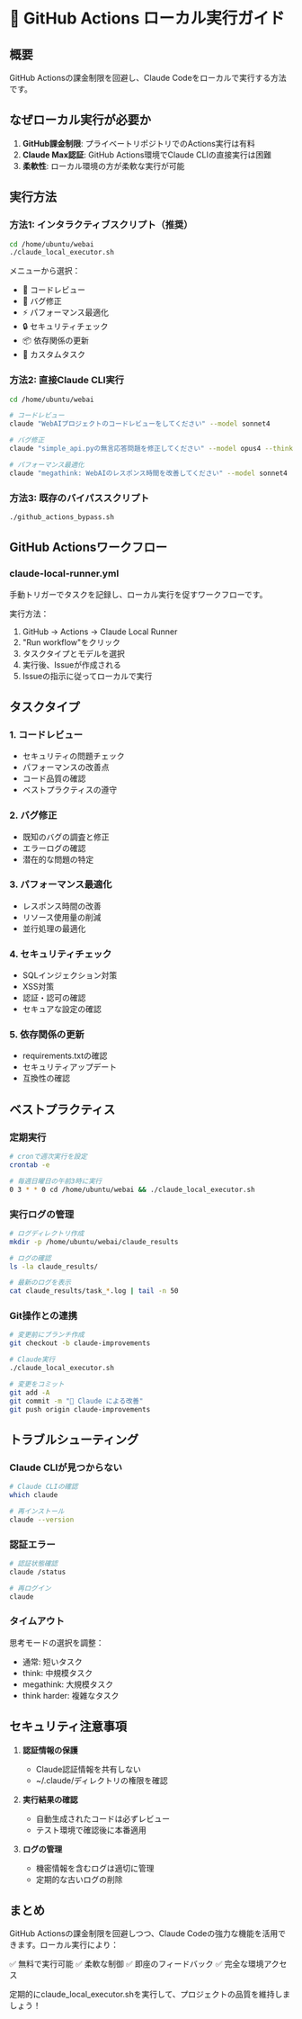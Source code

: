 # 🚀 GitHub Actions ローカル実行ガイド

## 概要
GitHub Actionsの課金制限を回避し、Claude Codeをローカルで実行する方法です。

## なぜローカル実行が必要か

1. **GitHub課金制限**: プライベートリポジトリでのActions実行は有料
2. **Claude Max認証**: GitHub Actions環境でClaude CLIの直接実行は困難
3. **柔軟性**: ローカル環境の方が柔軟な実行が可能

## 実行方法

### 方法1: インタラクティブスクリプト（推奨）
```bash
cd /home/ubuntu/webai
./claude_local_executor.sh
```

メニューから選択：
- 📝 コードレビュー
- 🐛 バグ修正
- ⚡ パフォーマンス最適化
- 🔒 セキュリティチェック
- 📦 依存関係の更新
- 🎯 カスタムタスク

### 方法2: 直接Claude CLI実行
```bash
cd /home/ubuntu/webai

# コードレビュー
claude "WebAIプロジェクトのコードレビューをしてください" --model sonnet4

# バグ修正
claude "simple_api.pyの無言応答問題を修正してください" --model opus4 --thinking

# パフォーマンス最適化
claude "megathink: WebAIのレスポンス時間を改善してください" --model sonnet4
```

### 方法3: 既存のバイパススクリプト
```bash
./github_actions_bypass.sh
```

## GitHub Actionsワークフロー

### claude-local-runner.yml
手動トリガーでタスクを記録し、ローカル実行を促すワークフローです。

実行方法：
1. GitHub → Actions → Claude Local Runner
2. "Run workflow"をクリック
3. タスクタイプとモデルを選択
4. 実行後、Issueが作成される
5. Issueの指示に従ってローカルで実行

## タスクタイプ

### 1. コードレビュー
- セキュリティの問題チェック
- パフォーマンスの改善点
- コード品質の確認
- ベストプラクティスの遵守

### 2. バグ修正
- 既知のバグの調査と修正
- エラーログの確認
- 潜在的な問題の特定

### 3. パフォーマンス最適化
- レスポンス時間の改善
- リソース使用量の削減
- 並行処理の最適化

### 4. セキュリティチェック
- SQLインジェクション対策
- XSS対策
- 認証・認可の確認
- セキュアな設定の確認

### 5. 依存関係の更新
- requirements.txtの確認
- セキュリティアップデート
- 互換性の確認

## ベストプラクティス

### 定期実行
```bash
# cronで週次実行を設定
crontab -e

# 毎週日曜日の午前3時に実行
0 3 * * 0 cd /home/ubuntu/webai && ./claude_local_executor.sh
```

### 実行ログの管理
```bash
# ログディレクトリ作成
mkdir -p /home/ubuntu/webai/claude_results

# ログの確認
ls -la claude_results/

# 最新のログを表示
cat claude_results/task_*.log | tail -n 50
```

### Git操作との連携
```bash
# 変更前にブランチ作成
git checkout -b claude-improvements

# Claude実行
./claude_local_executor.sh

# 変更をコミット
git add -A
git commit -m "🤖 Claude による改善"
git push origin claude-improvements
```

## トラブルシューティング

### Claude CLIが見つからない
```bash
# Claude CLIの確認
which claude

# 再インストール
claude --version
```

### 認証エラー
```bash
# 認証状態確認
claude /status

# 再ログイン
claude
```

### タイムアウト
思考モードの選択を調整：
- 通常: 短いタスク
- think: 中規模タスク
- megathink: 大規模タスク
- think harder: 複雑なタスク

## セキュリティ注意事項

1. **認証情報の保護**
   - Claude認証情報を共有しない
   - ~/.claude/ディレクトリの権限を確認

2. **実行結果の確認**
   - 自動生成されたコードは必ずレビュー
   - テスト環境で確認後に本番適用

3. **ログの管理**
   - 機密情報を含むログは適切に管理
   - 定期的な古いログの削除

## まとめ

GitHub Actionsの課金制限を回避しつつ、Claude Codeの強力な機能を活用できます。ローカル実行により：

✅ 無料で実行可能
✅ 柔軟な制御
✅ 即座のフィードバック
✅ 完全な環境アクセス

定期的にclaude_local_executor.shを実行して、プロジェクトの品質を維持しましょう！